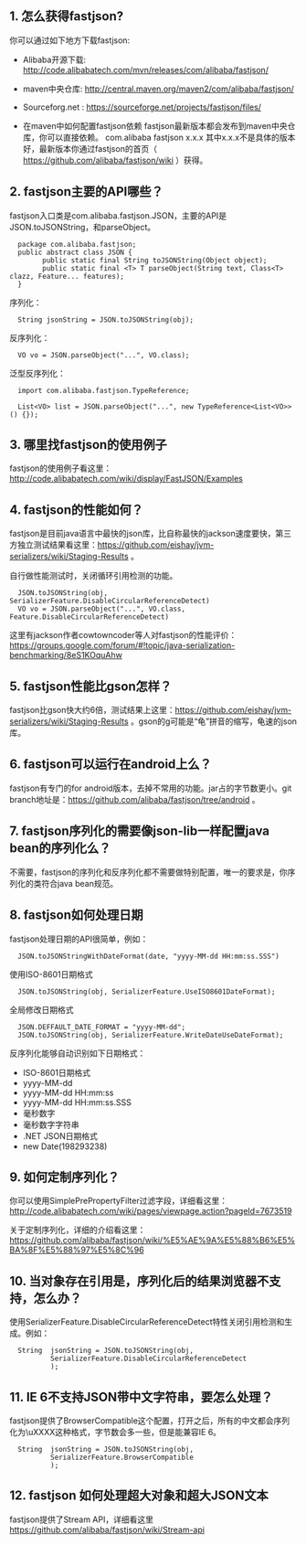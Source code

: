 ## 1. 怎么获得fastjson?
你可以通过如下地方下载fastjson:
* Alibaba开源下载: http://code.alibabatech.com/mvn/releases/com/alibaba/fastjson/
* maven中央仓库: http://central.maven.org/maven2/com/alibaba/fastjson/
* Sourceforg.net : https://sourceforge.net/projects/fastjson/files/

* 在maven中如何配置fastjson依赖
fastjson最新版本都会发布到maven中央仓库，你可以直接依赖。
    <dependency>
         <groupId>com.alibaba</groupId>
         <artifactId>fastjson</artifactId>
         <version>x.x.x</version>
    </dependency>
其中x.x.x不是具体的版本好，最新版本你通过fastjson的首页（ https://github.com/alibaba/fastjson/wiki ）获得。

## 2. fastjson主要的API哪些？
fastjson入口类是com.alibaba.fastjson.JSON，主要的API是JSON.toJSONString，和parseObject。

      package com.alibaba.fastjson;
      public abstract class JSON {
            public static final String toJSONString(Object object);
            public static final <T> T parseObject(String text, Class<T> clazz, Feature... features);
      }

序列化：

      String jsonString = JSON.toJSONString(obj);

反序列化：

      VO vo = JSON.parseObject("...", VO.class);

泛型反序列化：

      import com.alibaba.fastjson.TypeReference;
      
      List<VO> list = JSON.parseObject("...", new TypeReference<List<VO>>() {});

## 3. 哪里找fastjson的使用例子
fastjson的使用例子看这里：http://code.alibabatech.com/wiki/display/FastJSON/Examples

## 4. fastjson的性能如何？
fastjson是目前java语言中最快的json库，比自称最快的jackson速度要快，第三方独立测试结果看这里：https://github.com/eishay/jvm-serializers/wiki/Staging-Results 。

自行做性能测试时，关闭循环引用检测的功能。

      JSON.toJSONString(obj, SerializerFeature.DisableCircularReferenceDetect)
      VO vo = JSON.parseObject("...", VO.class, Feature.DisableCircularReferenceDetect)

这里有jackson作者cowtowncoder等人对fastjson的性能评价：
https://groups.google.com/forum/#!topic/java-serialization-benchmarking/8eS1KOquAhw


## 5. fastjson性能比gson怎样？
fastjson比gson快大约6倍，测试结果上这里：https://github.com/eishay/jvm-serializers/wiki/Staging-Results 。gson的g可能是“龟”拼音的缩写，龟速的json库。

## 6. fastjson可以运行在android上么？
fastjson有专门的for android版本，去掉不常用的功能。jar占的字节数更小。git branch地址是：https://github.com/alibaba/fastjson/tree/android 。

## 7. fastjson序列化的需要像json-lib一样配置java bean的序列化么？
不需要，fastjson的序列化和反序列化都不需要做特别配置，唯一的要求是，你序列化的类符合java bean规范。

## 8. fastjson如何处理日期
fastjson处理日期的API很简单，例如：

      JSON.toJSONStringWithDateFormat(date, "yyyy-MM-dd HH:mm:ss.SSS")

使用ISO-8601日期格式
      
      JSON.toJSONString(obj, SerializerFeature.UseISO8601DateFormat);

全局修改日期格式

      JSON.DEFFAULT_DATE_FORMAT = "yyyy-MM-dd";
      JSON.toJSONString(obj, SerializerFeature.WriteDateUseDateFormat);

反序列化能够自动识别如下日期格式：
* ISO-8601日期格式
* yyyy-MM-dd
* yyyy-MM-dd HH:mm:ss
* yyyy-MM-dd HH:mm:ss.SSS
* 毫秒数字
* 毫秒数字字符串
* .NET JSON日期格式
* new Date(198293238)

## 9. 如何定制序列化？
你可以使用SimplePrePropertyFilter过滤字段，详细看这里：http://code.alibabatech.com/wiki/pages/viewpage.action?pageId=7673519

关于定制序列化，详细的介绍看这里：
https://github.com/alibaba/fastjson/wiki/%E5%AE%9A%E5%88%B6%E5%BA%8F%E5%88%97%E5%8C%96

## 10. 当对象存在引用是，序列化后的结果浏览器不支持，怎么办？
使用SerializerFeature.DisableCircularReferenceDetect特性关闭引用检测和生成。例如：

      String  jsonString = JSON.toJSONString(obj, 
              SerializerFeature.DisableCircularReferenceDetect
              );

## 11. IE 6不支持JSON带中文字符串，要怎么处理？
fastjson提供了BrowserCompatible这个配置，打开之后，所有的中文都会序列化为\uXXXX这种格式，字节数会多一些，但是能兼容IE 6。

      String  jsonString = JSON.toJSONString(obj, 
              SerializerFeature.BrowserCompatible
              );

## 12. fastjson 如何处理超大对象和超大JSON文本
fastjson提供了Stream API，详细看这里 https://github.com/alibaba/fastjson/wiki/Stream-api